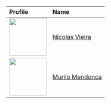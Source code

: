 | Profile                                                                                                                                          | Name                  |
|:-------------------------------------------------------------------------------------------------------------------------------------------------|:----------------------|
| <img src="https://avatars1.githubusercontent.com/u/26582529?s=460&v=4" width="100" height="100" /> | [Nicolas Vieira]       |
| <img src="https://avatars2.githubusercontent.com/u/48736656?s=400&u=1b9020dee01a2f98de49003a84e9f8615d4d7c79&v=4" width="100" height="100" /> | [Murilo Mendonca]|

[Nicolas Vieira]: https://github.com/nickNaniviaa

[Murilo Mendonca]: https://github.com/murilommen
